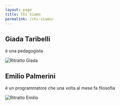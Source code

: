 ```yaml
---
layout: page
title: Chi Siamo 
permalink: /chi-siamo/
---
```


## Giada Taribelli

è una pedagogista

![Ritratto Giada](/assets/images/giada.jpg)

## Emilio Palmerini

è un programmatore che una volta al mese fa filosofia

![Ritratto Emilio](/assets/images/emilio.jpg)
